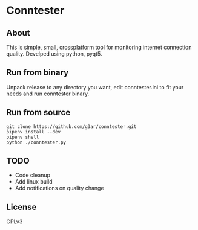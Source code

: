 # Conntester
## About
This is simple, small, crossplatform tool for monitoring internet 
connection quality. Develped using python, pyqt5.
## Run from binary
Unpack release to any directory you want, edit conntester.ini to 
fit your needs and run conntester binary.
## Run from source
```
git clone https://github.com/g3ar/conntester.git
pipenv install --dev
pipenv shell
python ./conntester.py
```
## TODO
* Code cleanup
* Add linux build
* Add notifications on quality change
## License
GPLv3